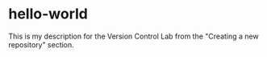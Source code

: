 # hello-world
This is my description for the Version Control Lab from the "Creating a new repository" section.
